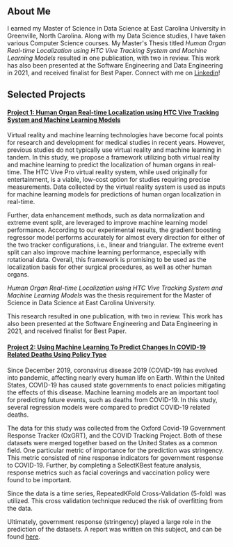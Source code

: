 <!-- ### Hi there 👋 -->

<!--
**halll05/halll05** is a ✨ _special_ ✨ repository because its `README.md` (this file) appears on your GitHub profile.

Here are some ideas to get you started:

- 🔭 I’m currently working on ...
- 🌱 I’m currently learning ...
- 👯 I’m looking to collaborate on ...
- 🤔 I’m looking for help with ...
- 💬 Ask me about ...
- 📫 How to reach me: ...
- 😄 Pronouns: ...
- ⚡ Fun fact: ...
-->

<!-- <h1 align="center"> <b> Lin Hall <br> </b> Data Scientist, Researcher, Machine Learning Enthusiast </h1> -->
  

## About Me

I earned my Master of Science in Data Science at East Carolina University in Greenville, North Carolina. Along with my Data Science studies, I have taken various Computer Science courses. My Master's Thesis titled <i>Human Organ Real-time Localization using HTC Vive Tracking System and Machine Learning Models</i> resulted in one publication, with two in review. This work has also been presented at the Software Engineering and Data Engineering in 2021, and received finalist for Best Paper. Connect with me on [Linkedin](https://www.linkedin.com/in/lin-hall/)!

## Selected Projects

#### [Project 1: Human Organ Real-time Localization using HTC Vive Tracking System and Machine Learning Models](https://github.com/halll05/LinHallPortfolio/tree/main/HumanOrganReal-timeLocalizationusingHTCViveTrackingSystemandMachineLearningModels)

Virtual reality and machine learning technologies have become focal points for research and development for medical studies in recent years. However, previous studies do not typically use virtual reality and machine learning in tandem. In this study, we propose a framework utilizing both virtual reality and machine learning to predict the localization of human organs in real-time. The HTC Vive Pro virtual reality system, while used originally for entertainment, is a viable, low-cost option for studies requiring precise measurements. Data collected by the virtual reality system is used as inputs for machine learning models for predictions of human organ localization in real-time.

Further, data enhancement methods, such as data normalization and extreme event split, are leveraged to improve machine learning model performance. According to our experimental results, the gradient boosting regressor model performs accurately for almost every direction for either of the two tracker configurations, i.e., linear and triangular. The extreme event split can also improve machine learning performance, especially with rotational data. Overall, this framework is promising to be used as the localization basis for other surgical procedures, as well as other human organs.

<i>Human Organ Real-time Localization using HTC Vive Tracking System and Machine Learning Models</i> was the thesis requirement for the Master of Science in Data Science at East Carolina University. 

This research resulted in one publication, with two in review. This work has also been presented at the Software Engineering and Data Engineering in 2021, and received finalist for Best Paper.

#### [Project 2: Using Machine Learning To Predict Changes In COVID-19 Related Deaths Using Policy Type](https://github.com/halll05/LinHallPortfolio/tree/main/COVID19_Stringency)

Since December 2019, coronavirus disease 2019 (COVID-19) has evolved into pandemic, affecting nearly every human life on Earth. Within the United States, COVID-19 has caused state governments to enact policies mitigating the effects of this disease. Machine learning models are an important tool for predicting future events, such as deaths from COVID-19. In this study, several regression models were compared to predict COVID-19 related deaths.

The data for this study was collected from the Oxford Covid-19 Government Response Tracker (OxGRT), and the COVID Tracking Project. Both of these datasets were merged together based on the United States as a common field. One particular metric of importance for the prediction was stringency. This metric consisted of nine response indicators for government response to COVID-19. Further, by completing a SelectKBest feature analysis, response metrics such as facial coverings and vaccination policy were found to be important.

Since the data is a time series, RepeatedKFold Cross-Validation (5-fold) was utilized. This cross validation technique reduced the risk of overfitting from the data.

Ultimately, government response (stringency) played a large role in the prediction of the datasets. A report was written on this subject, and can be found [here](https://github.com/halll05/LinHallPortfolio/blob/main/COVID19_Stringency/UsingMachineLearningToPredictChangesInCovid19RelatedDeathsUsingPolicyType.pdf).
